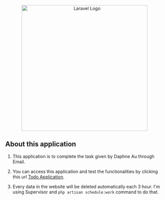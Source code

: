 <p align="center"><a href="https://laravel.com" target="_blank"><img src="https://raw.githubusercontent.com/laravel/art/master/logo-lockup/5%20SVG/2%20CMYK/1%20Full%20Color/laravel-logolockup-cmyk-red.svg" width="400" alt="Laravel Logo"></a></p>

## About this application

1. This application is to complete the task given by Daphne Au through Email.

2. You can access this application and test the functionalities by clicking this url [Todo Application](https://todo.sulaimanmisri.com).

3. Every data in the website will be deleted automatically each 3 hour. I'm using Supervisor and `php artisan schedule:work` command to do that.
